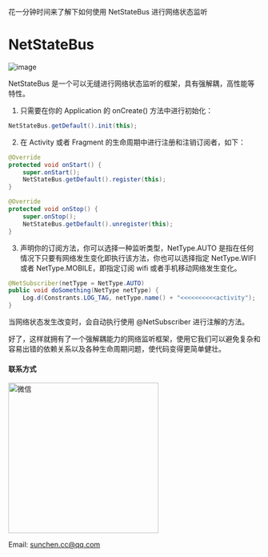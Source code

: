 花一分钟时间来了解下如何使用 NetStateBus 进行网络状态监听
# NetStateBus
     
![image](http://image.sunchen.cc/blog/imagenetstatebus_process.png)

NetStateBus 是一个可以无缝进行网络状态监听的框架，具有强解耦，高性能等特性。

1. 只需要在你的 Application 的 onCreate() 方法中进行初始化：

``` java
NetStateBus.getDefault().init(this);
```


2. 在 Activity 或者 Fragment 的生命周期中进行注册和注销订阅者，如下：
``` java
@Override
protected void onStart() {
    super.onStart();
    NetStateBus.getDefault().register(this);
}

@Override
protected void onStop() {
    super.onStop();
    NetStateBus.getDefault().unregister(this);
}
```


3. 声明你的订阅方法，你可以选择一种监听类型，NetType.AUTO 是指在任何情况下只要有网络发生变化即执行该方法，你也可以选择指定 NetType.WIFI 或者 NetType.MOBILE，即指定订阅 wifi 或者手机移动网络发生变化。

``` java
@NetSubscriber(netType = NetType.AUTO)
public void doSomething(NetType netType) {
    Log.d(Constrants.LOG_TAG, netType.name() + "<<<<<<<<<<activity");
}
````
当网络状态发生改变时，会自动执行使用 @NetSubscriber 进行注解的方法。

好了，这样就拥有了一个强解耦能力的网络监听框架，使用它我们可以避免复杂和容易出错的依赖关系以及各种生命周期问题，使代码变得更简单健壮。

#### 联系方式
<img src="http://image.sunchen.cc/wechat_me.jpg" width="300"  alt="微信"/>

Email: <a href="sunchen.cc@qq.com">sunchen.cc@qq.com</a>
